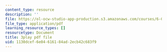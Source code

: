 ```yaml
---
content_type: resource
description: ''
file: https://ol-ocw-studio-app-production.s3.amazonaws.com/courses/6-01sc-introduction-to-electrical-engineering-and-computer-science-i-spring-2011/1130dcef6e04616184ad2ecb42c683f9_rOA1VC5aQ7Q.pdf
file_type: application/pdf
learning_resource_types: []
resourcetype: Document
title: 3play pdf file
uid: 1130dcef-6e04-6161-84ad-2ecb42c683f9
---
```

